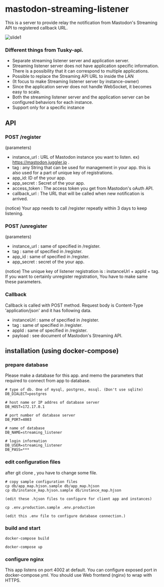 
# mastodon-streaming-listener


This is a server to provide relay the notification from Mastodon's Streaming API to registered callback URL.

![slide1](https://cloud.githubusercontent.com/assets/333944/26376504/af071c76-4047-11e7-9308-2cd538be0439.jpg)

### Different things from Tusky-api.
- Separate streaming listener server and application server.
- Streaming listener server does not have application specific information. There is a possibility that it can correspond to multiple applications.
- Possible to replace the Streaming API URL to inside the LAN
- (It focus to make Streaming listener server by instance-owner)
- Since the application server does not handle WebSocket, it becomes easy to scale.
- Both the streaming listener server and the application server can be configured behaviors for each instance.
- Support only for a specific instance


## API

### POST /register 

(parameters)
- instance_url : URL of Mastodon instance you want to listen. ex) https://mastodon.juggler.jp .
- tag : any String that can be used for management in your app. this is also used for a part of unique key of registrations.
- app_id: ID of the your app.
- app_secret : Secret of the your app.
- access_token : The access token you get from Mastodon's oAuth API.
- callback_url : The URL that will be called when new notification is arrived.

(notice)
Your app needs to call /register repeatly within 3 days to keep listening.

### POST /unregister

(parameters)
- instance_url : same of specified in /register.
- tag : same of specified in /register.
- app_id : same of specified in /register.
- app_secret : secret of the your app.

(notice)
The unique key of listener registration is : instanceUrl + appId + tag.
If you want to certainly unregister registration, You have to make same these parameters.

### Callback
Callback is called with POST method.
Request body is Content-Type 'application/json' and it has following data.

- instanceUrl : same of specified in /register.
- tag : same of specified in /register.
- appId : same of specified in /register.
- payload : see document of Mastodon's Streaming API.


## installation (using docker-compose)

### prepare database 
Please make a database for this app. and memo the parameters that required to connect from app to database.

```
# type of db. One of mysql, postgres, mssql. (Don't use sqlite)
DB_DIALECT=postgres

# host name or IP addres of database server
DB_HOST=172.17.0.1

# port number of database server
DB_PORT=4003

# name of database
DB_NAME=streaming_listener

# login information
DB_USER=streaming_listener
DB_PASS=***
```

### edit configuration files

after git clone , you have to change some file.

```
# copy sample configuration files
cp db/app_map.hjson.sample db/app_map.hjson
cp db/instance_map.hjson.sample db/instance_map.hjson

(edit these .hjson files to configure for client app and instances)

cp .env.production.sample .env.production

(edit this .env file to configure database connection.)
```

### build and start 

```
docker-compose build

docker-compose up
```

### configure nginx

This app listens on port 4002 at default.
You can configure exposed port in docker-compose.yml.
You should use Web frontend (nginx) to wrap with HTTPS.
